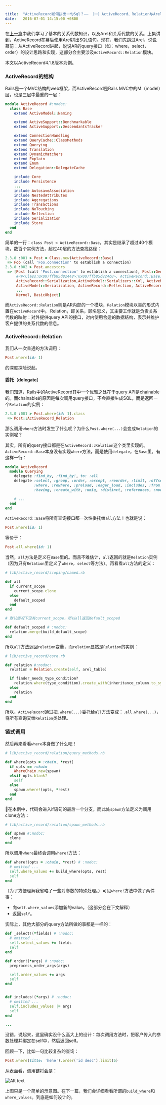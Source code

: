 ```yaml
---

title:  "ActiveRecord如何拼出一句Sql？—— （一）ActiveRecord、Relation与Arel"
date:   2016-07-01 14:15:00 +0800
---
```


在[上一篇](2016/05/06/how-activerecord-generate-sql-0.html)中我们学习了基本的关系代数知识，以及Arel和关系代数的关系。上集讲到，ActiveRecord在幕后使用Arel拼出SQL语句。现在，我们先跳过Arel，说说幕前：从ActiveRecord讲起，说说AR的query接口（如：where，select，order）的设计思路和实现，这部分会主要涉及`ActiveRecord::Relation`模块。

本文以ActiveRecord4.1.8版本为例。

### ActiveRecord的结构

Rails是一个MVC结构的web框架，而ActiveRecord是Rails MVC中的M（model）层，也是三层中最重的一层：

~~~ ruby
module ActiveRecord #:nodoc:
  class Base
    extend ActiveModel::Naming

    extend ActiveSupport::Benchmarkable
    extend ActiveSupport::DescendantsTracker

    extend ConnectionHandling
    extend QueryCache::ClassMethods
    extend Querying
    extend Translation
    extend DynamicMatchers
    extend Explain
    extend Enum
    extend Delegation::DelegateCache

    include Core
    include Persistence
    ...
    include AutosaveAssociation
    include NestedAttributes
    include Aggregations
    include Transactions
    include NoTouching
    include Reflection
    include Serialization
    include Store
  end
end
~~~

简单的一行：`class Post < ActiveRecord::Base`，其实是继承了超过40个模块，数百个实例方法，超过40层的方法查找路径：

~~~ ruby
2.3.0 :001 > Post = Class.new(ActiveRecord::Base)
 => Foo (call 'Foo.connection' to establish a connection)
2.3.0 :002 > Post.ancestors
 => [Post (call 'Post.connection' to establish a connection), Post::GeneratedAssociationMethods,
     #<#<Class:0x007ffb85d82448>:0x007ffb85d824c0>, ActiveRecord::Base, ActiveRecord::Store,
     ActiveRecord::Serialization,ActiveModel::Serializers::Xml, ActiveModel::Serializers::JSON,
     ActiveModel::Serialization, ActiveRecord::Reflection, ActiveRecord::NoTouching,
     ...
     Kernel, BasicObject]
~~~

而`ActiveRecord::Relation`则是AR内部的一个模块，`Relation`模块以类的形式内置在`ActiveRecord`中。
Relation，即关系，顾名思义，其主要工作就是负责关系代数的映射：对外提供query API的接口，对内使用合适的数据结构，表示并维护客户提供的关系代数的信息。

### ActiveRecord::Relation

我们从一次普通的方法调用：

~~~ ruby
Post.where(id: 1)
~~~

的深度探险说起。

#### 委托（delegate）

我们知道，Rails中的ActiveRecord其中一个优雅之处在于query API是chainable的。而chainable的原因是每次调用query接口，不会直接生成SQL，而是返回一个`Relation`的实例：

~~~ ruby
2.3.0 :001 > Post.where(id: 1).class
 => Post::ActiveRecord_Relation
~~~

那么调用`where`方法时发生了什么呢？为什么`Post.where(...)`会变成`Relation`的实例呢？

其实，所有的query接口都是在`ActiveRecord::Relation`这个类里实现的。`ActiveRecord::Base`本身没有实现`where`方法，而是使用`delegate`，在`Base`里，有这样一行：

~~~ ruby
module ActiveRecord
  module Querying
    delegate :find_by, :find_by!, to: :all
    delegate :select, :group, :order, :except, :reorder, :limit, :offset, :joins,
             :where, :rewhere, :preload, :eager_load, :includes, :from, :lock, :readonly,
             :having, :create_with, :uniq, :distinct, :references, :none, :unscope, to: :all

    # ...
  end
end
~~~

`ActiveRecord::Base`将所有查询接口都一次性委托给`all`方法！也就是说：

~~~ ruby
Post.where(id: 1)
~~~

等价于：

~~~ ruby
Post.all.where(id: 1)
~~~

当然，`all`方法是定义在`Base`里的。而且不难估计，`all`返回的就是`Relation`实例（因为只有`Relation`里定义了`where`，`select`等方法）。再看看`all`方法的定义：

~~~ ruby
# lib/active_record/scoping/named.rb

def all
  if current_scope
    current_scope.clone
  else
    default_scoped
  end
end

# 默认情况下没有current_scope，所以all返回default_scoped

def default_scoped # :nodoc:
  relation.merge(build_default_scope)
end
~~~

所以`all`方法返回`relation`变量，而`relation`显然是`Relation`的实例：

~~~ ruby
# lib/active_record/core.rb

def relation #:nodoc:
  relation = Relation.create(self, arel_table)

  if finder_needs_type_condition?
    relation.where(type_condition).create_with(inheritance_column.to_sym => sti_name)
  else
    relation
  end
end
~~~

所以，`ActiveRecord`通过把`.where(...)`委托给`all`方法变成：`.all.where(...)`，将所有查询交给`Relation`类处理。

### 链式调用

然后再来看看`where`本身做了什么吧！

~~~ ruby
# lib/active_record/relation/query_methods.rb

def where(opts = :chain, *rest)
  if opts == :chain
    WhereChain.new(spawn)
  elsif opts.blank?
    self
  else
    spawn.where!(opts, *rest)
  end
end
~~~

在本例中，代码会进入if语句的最后一个分支，而此处`spawn`方法定义为调用clone方法：

~~~ ruby
# lib/active_record/relation/spawn_methods.rb

def spawn #:nodoc:
  clone
end
~~~

所以调用`where`最终会调用`where!`方法：

~~~ ruby
def where!(opts = :chain, *rest) # :nodoc:
  # omitted ...
  self.where_values += build_where(opts, rest)
  self
end
~~~

（为了方便理解我省略了一些对参数的特殊处理。）可见`where!`方法中做了两件事：

- 向`self.where_values`添加新的value。（这部分会在下文解释）
- 返回`self`。

实际上，其他大部分的query方法所做的事都是一样的：

~~~ ruby
def _select!(*fields) # :nodoc:
  # omitted ...
  self.select_values += fields
  self
end

def order!(*args) # :nodoc:
  preprocess_order_args(args)

  self.order_values += args
  self
end


def includes!(*args) # :nodoc:
  # omitted ...
  self.includes_values |= args
  self
end

...
~~~

没错，说起来，这里确实没什么高大上的设计：每次调用方法时，把客户传入的参数处理并绑定在self中，然后返回self。

回顾一下，比如一句比较复杂的查询：

~~~ ruby
Post.where(title: 'hehe').order('id desc').limit(5)
~~~

从表面看，调用链将会是：

![Alt text](/images/method-chain.png)

上图只是一个简单的示意图。在下一篇，我们会详细看看所谓的`build_where`和`where_values`，到底是如何设计的。
